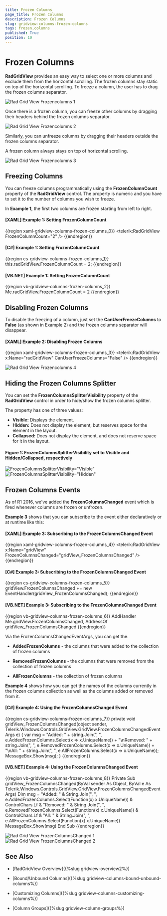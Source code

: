 ```yaml
---
title: Frozen Columns
page_title: Frozen Columns
description: Frozen Columns
slug: gridview-columns-frozen-columns
tags: frozen,columns
published: True
position: 10
---
```


# Frozen Columns

__RadGridView__ provides an easy way to select one or more columns and exclude them from the horizontal scrolling. The frozen columns stay static on top of the horizontal scrolling. To freeze a column, the user has to drag the frozen columns separator.

![Rad Grid View Frozencolumns 1](images/RadGridView_Frozencolumns_1.png)

Once there is a frozen column, you can freeze other columns by dragging their headers behind the frozen columns separator.

![Rad Grid View Frozencolumns 2](images/RadGridView_Frozencolumns_2.png)

Similarly, you can unfreeze columns by dragging their headers outside the frozen columns separator.

A frozen column always stays on top of horizontal scrolling.

![Rad Grid View Frozencolumns 3](images/RadGridView_Frozencolumns_3.png)

## Freezing Columns

You can freeze columns programmatically using the __FrozenColumnCount__ property of the __RadGridView__ control. The property is numeric and you have to set it to the number of columns you wish to freeze.

In __Example 1__, the first two columns are frozen starting from left to right.

#### __[XAML] Example 1: Setting FrozenColumnCount__

{{region xaml-gridview-columns-frozen-columns_0}}
	<telerik:RadGridView FrozenColumnCount="2" />
{{endregion}}

#### __[C#] Example 1: Setting FrozenColumnCount__

{{region cs-gridview-columns-frozen-columns_1}}
	this.radGridView.FrozenColumnCount = 2;
{{endregion}}

#### __[VB.NET] Example 1: Setting FrozenColumnCount__

{{region vb-gridview-columns-frozen-columns_2}}
	Me.radGridView.FrozenColumnCount = 2
{{endregion}}

## Disabling Frozen Columns

To disable the freezing of a column, just set the __CanUserFreezeColumns__ to __False__ (as shown in Example 2) and the frozen columns separator will disappear.

#### __[XAML] Example 2: Disabling Frozen Columns__

{{region xaml-gridview-columns-frozen-columns_3}}
	<telerik:RadGridView x:Name="radGridView"
	             CanUserFreezeColumns="False" />
{{endregion}}

![Rad Grid View Frozencolumns 4](images/RadGridView_Frozencolumns_4.png)

## Hiding the Frozen Columns Splitter

You can set the **FrozenColumnsSplitterVisibility** property of the __RadGridView__ control in order to hide/show the frozen columns splitter.

The property has one of three values:

* **Visible:** Displays the element.
* **Hidden:** Does not display the element, but reserves space for the element in the layout.
* **Collapsed:** Does not display the element, and does not reserve space for it in the layout.

#### __Figure 1: FrozenColumnsSplitterVisibility set to Visible and Hidden/Collapsed, respectively__

![FrozenColumnsSplitterVisibility="Visible"](images/FrozenColumnsSplitterVisibility_Visible.png)
![FrozenColumnsSplitterVisibility="Hidden"](images/FrozenColumnsSplitterVisibility_Hidden.png)

## Frozen Columns Events

As of R1 2016, we've added the __FrozenColumnsChanged__ event which is fired whenever columns are frozen or unfrozen.

__Example 3__ shows that you can subscribe to the event either declaratively or at runtime like this:

#### __[XAML] Example 3: Subscribing to the FrozenColumnsChanged Event__

{{region xaml-gridview-columns-frozen-columns_4}}
	<telerik:RadGridView x:Name="gridView"
	             FrozenColumnsChanged="gridView_FrozenColumnsChanged" />
{{endregion}}

#### __[C#] Example 3: Subscribing to the FrozenColumnsChanged Event__

{{region cs-gridview-columns-frozen-columns_5}}
	gridView.FrozenColumnsChanged += new EventHandler<FrozenColumnsChangedEventArgs>(gridView_FrozenColumnsChanged);
{{endregion}}

#### __[VB.NET] Example 3: Subscribing to the FrozenColumnsChanged Event__

{{region vb-gridview-columns-frozen-columns_6}}
	AddHandler Me.gridView.FrozenColumnsChanged, AddressOf gridView_FrozenColumnsChanged
{{endregion}}

Via the FrozenColumnsChangedEventArgs, you can get the:

* __AddedFrozenColumns__ - the columns that were added to the collection of frozen columns

* __RemovedFrozenColumns__ - the columns that were removed from the collection of frozen columns

* __AllFrozenColumns__ - the collection of frozen columns

__Example 4__ shows how you can get the names of the columns currently in the frozen columns collection as well as the columns added or removed from it.

#### __[C#] Example 4: Using the FrozenColumnsChanged Event__

{{region cs-gridview-columns-frozen-columns_7}}
	private void gridView_FrozenColumnsChanged(object sender, Telerik.Windows.Controls.GridView.GridView.FrozenColumnsChangedEventArgs e)
	{
	    var msg = "Added: " + string.Join(", ", e.AddedFrozenColumns.Select(x => x.UniqueName)) +
	        "\nRemoved: " + string.Join(", ", e.RemovedFrozenColumns.Select(x => x.UniqueName)) +
	        "\nAll: " + string.Join(", ", e.AllFrozenColumns.Select(x => x.UniqueName));
	    MessageBox.Show(msg);
	}
{{endregion}}


#### __[VB.NET] Example 4: Using the FrozenColumnsChanged Event__

{{region vb-gridview-columns-frozen-columns_8}}
	Private Sub gridView_FrozenColumnsChanged(ByVal sender As Object, ByVal e As Telerik.Windows.Controls.GridView.GridView.FrozenColumnsChangedEventArgs)
	    Dim msg = "Added: " & String.Join(", ", e.AddedFrozenColumns.Select(Function(x) x.UniqueName)) & ControlChars.Lf & "Removed: " & String.Join(", ", e.RemovedFrozenColumns.Select(Function(x) x.UniqueName)) & ControlChars.Lf & "All: " & String.Join(", ", e.AllFrozenColumns.Select(Function(x) x.UniqueName))
	    MessageBox.Show(msg)
	End Sub
{{endregion}}

![Rad Grid View FrozenColumnsChanged 1](images/RadGridView_FrozenColumnsChanged_1.png)
![Rad Grid View FrozenColumnsChanged 2](images/RadGridView_FrozenColumnsChanged_2.png)

## See Also

 * [RadGridView Overview]({%slug gridview-overview2%})

 * [Bound/Unbound Columns]({%slug gridview-columns-bound-unbound-columns%})

 * [Customizing Columns]({%slug gridview-columns-customizing-columns%})
 
 * [Column Groups]({%slug gridview-column-groups%})
